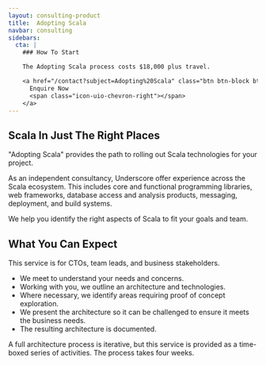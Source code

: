 ```yaml
---
layout: consulting-product
title:  Adopting Scala
navbar: consulting
sidebars:
  cta: |
    ### How To Start

    The Adopting Scala process costs $18,000 plus travel.

    <a href="/contact?subject=Adopting%20Scala" class="btn btn-block btn-primary">
      Enquire Now
      <span class="icon-uio-chevron-right"></span>
    </a>
---
```


## Scala In Just The Right Places

"Adopting Scala" provides the path to rolling out Scala technologies for your project.

As an independent consultancy, Underscore offer experience across the Scala ecosystem.
This includes core and functional programming libraries, web frameworks,
database access and analysis products, messaging, deployment, and build systems.

We help you identify the right aspects of Scala to fit your goals and team.

## What You Can Expect

This service is for CTOs, team leads, and business stakeholders.

- We meet to understand your needs and concerns.
- Working with you, we outline an architecture and technologies.
- Where necessary, we identify areas requiring proof of concept exploration.
- We present the architecture so it can be challenged to ensure it meets the business needs.
- The resulting architecture is documented.

A full architecture process is iterative,
but this service is provided as a time-boxed series of activities.
The process takes four weeks.
